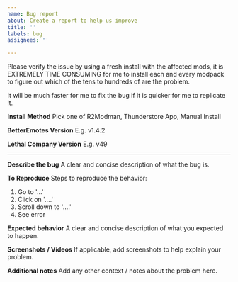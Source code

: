 ```yaml
---
name: Bug report
about: Create a report to help us improve
title: ''
labels: bug
assignees: ''

---
```


<!-- REMOVE THIS SECTION -->
Please verify the issue by using a fresh install with the affected mods, it is EXTREMELY TIME CONSUMING for me to install each and every modpack to figure out which of the tens to hundreds of are the problem.

It will be much faster for me to fix the bug if it is quicker for me to replicate it.
<!-- REMOVE THIS SECTION -->

**Install Method**
Pick one of R2Modman, Thunderstore App, Manual Install
<!-- Please note if you put Manual Install, and i can't reproduce the issue, i will most likely ask you to use a mod manager to verify it isn't an install problem -->

**BetterEmotes Version**
E.g. v1.4.2

**Lethal Company Version**
E.g. v49

---

**Describe the bug**
A clear and concise description of what the bug is.

**To Reproduce**
Steps to reproduce the behavior:
1. Go to '...'
2. Click on '....'
3. Scroll down to '....'
4. See error

**Expected behavior**
A clear and concise description of what you expected to happen.

**Screenshots / Videos**
If applicable, add screenshots to help explain your problem.

**Additional notes**
Add any other context / notes about the problem here.
